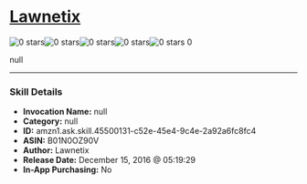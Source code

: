 # [Lawnetix](http://alexa.amazon.com/#skills/amzn1.ask.skill.45500131-c52e-45e4-9c4e-2a92a6fc8fc4)
![0 stars](../../images/ic_star_border_black_18dp_1x.png)![0 stars](../../images/ic_star_border_black_18dp_1x.png)![0 stars](../../images/ic_star_border_black_18dp_1x.png)![0 stars](../../images/ic_star_border_black_18dp_1x.png)![0 stars](../../images/ic_star_border_black_18dp_1x.png) 0

null

***

### Skill Details

* **Invocation Name:** null
* **Category:** null
* **ID:** amzn1.ask.skill.45500131-c52e-45e4-9c4e-2a92a6fc8fc4
* **ASIN:** B01N0OZ90V
* **Author:** Lawnetix
* **Release Date:** December 15, 2016 @ 05:19:29
* **In-App Purchasing:** No
